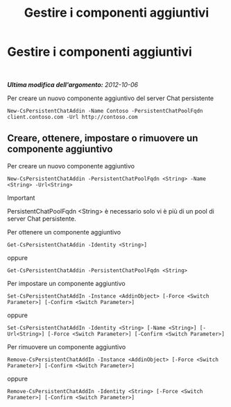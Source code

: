 ﻿---
title: Gestire i componenti aggiuntivi
TOCTitle: Gestire i componenti aggiuntivi
ms:assetid: b84f868e-b36e-4ab4-b284-7db212d401c3
ms:mtpsurl: https://technet.microsoft.com/it-it/library/JJ205193(v=OCS.15)
ms:contentKeyID: 49301759
ms.date: 08/24/2015
mtps_version: v=OCS.15
ms.translationtype: HT
---

# Gestire i componenti aggiuntivi

 

_**Ultima modifica dell'argomento:** 2012-10-06_

Per creare un nuovo componente aggiuntivo del server Chat persistente

    New-CsPersistentChatAddin -Name Contoso -PersistentChatPoolFqdn client.contoso.com -Url http://contoso.com 

## Creare, ottenere, impostare o rimuovere un componente aggiuntivo

Per creare un nuovo componente aggiuntivo

    New-CsPersistentChatAddin -PersistentChatPoolFqdn <String> -Name <String> -Url<String>

> [!IMPORTANT]  
> PersistentChatPoolFqdn &lt;String&gt; è necessario solo vi è più di un pool di server Chat persistente.

Per ottenere un componente aggiuntivo

    Get-CsPersistentChatAddin -Identity <String>]

oppure

    Get-CsPersistentChatAddin -PersistentChatPoolFqdn <String>

Per impostare un componente aggiuntivo

    Set-CsPersistentChatAddIn -Instance <AddinObject> [-Force <Switch Parameter>] [-Confirm <Switch Parameter>]

oppure

    Set-CsPersistentChatAddIn -Identity <String> [-Name <String>] [-Url<String>] [-Force <Switch Parameter>] [-Confirm <Switch Parameter>]

Per rimuovere un componente aggiuntivo

    Remove-CsPersistentChatAddIn -Instance <AddinObject> [-Force <Switch Parameter>] [-Confirm <Switch Parameter>]

oppure

    Remove-CsPersistentChatAddIn -Identity <String> [-Force <Switch Parameter>] [-Confirm <Switch Parameter>]

